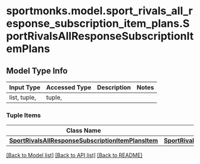 # sportmonks.model.sport_rivals_all_response_subscription_item_plans.SportRivalsAllResponseSubscriptionItemPlans

## Model Type Info
Input Type | Accessed Type | Description | Notes
------------ | ------------- | ------------- | -------------
list, tuple,  | tuple,  |  | 

### Tuple Items
Class Name | Input Type | Accessed Type | Description | Notes
------------- | ------------- | ------------- | ------------- | -------------
[**SportRivalsAllResponseSubscriptionItemPlansItem**](SportRivalsAllResponseSubscriptionItemPlansItem.md) | [**SportRivalsAllResponseSubscriptionItemPlansItem**](SportRivalsAllResponseSubscriptionItemPlansItem.md) | [**SportRivalsAllResponseSubscriptionItemPlansItem**](SportRivalsAllResponseSubscriptionItemPlansItem.md) |  | 

[[Back to Model list]](../../README.md#documentation-for-models) [[Back to API list]](../../README.md#documentation-for-api-endpoints) [[Back to README]](../../README.md)

